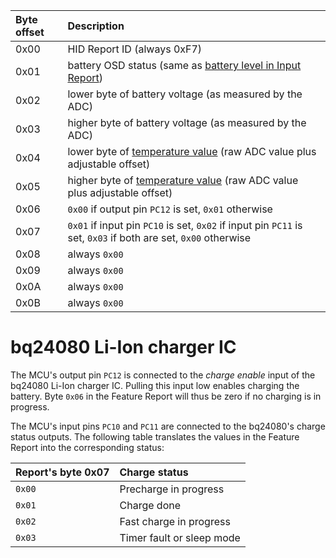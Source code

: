 | **Byte offset** | **Description** |
|:----------------|:----------------|
| 0x00            | HID Report ID (always 0xF7) |
| 0x01            | battery OSD status (same as [battery level in Input Report](InputReport#Battery_level.md)) |
| 0x02            | lower byte of battery voltage (as measured by the ADC) |
| 0x03            | higher byte of battery voltage (as measured by the ADC) |
| 0x04            | lower byte of [temperature value](InputReport#Temperature.md) (raw ADC value plus adjustable offset) |
| 0x05            | higher byte of [temperature value](InputReport#Temperature.md) (raw ADC value plus adjustable offset) |
| 0x06            | `0x00` if output pin `PC12` is set, `0x01` otherwise |
| 0x07            | `0x01` if input pin `PC10` is set, `0x02` if input pin `PC11` is set, `0x03` if both are set, `0x00` otherwise |
| 0x08            | always `0x00`   |
| 0x09            | always `0x00`   |
| 0x0A            | always `0x00`   |
| 0x0B            | always `0x00`   |

# bq24080 Li-Ion charger IC #

The MCU's output pin `PC12` is connected to the _charge enable_ input of the bq24080 Li-Ion charger IC. Pulling this input low enables charging the battery. Byte `0x06` in the Feature Report will thus be zero if no charging is in progress.

The MCU's input pins `PC10` and `PC11` are connected to the bq24080's charge status outputs. The following table translates the values in the Feature Report into the corresponding status:

| **Report's byte 0x07** | **Charge status** |
|:-----------------------|:------------------|
| `0x00`                 | Precharge in progress |
| `0x01`                 | Charge done       |
| `0x02`                 | Fast charge in progress |
| `0x03`                 | Timer fault or sleep mode |
